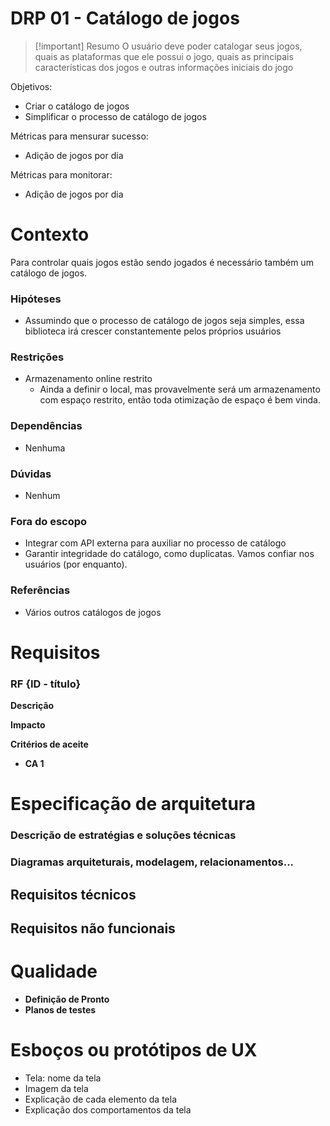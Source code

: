 # DRP 01 - Catálogo de jogos

> [!important] Resumo
> O usuário deve poder catalogar seus jogos, quais as plataformas que ele possui o jogo, quais as principais características dos jogos e outras informações iniciais do jogo

Objetivos:

- Criar o catálogo de jogos
- Simplificar o processo de catálogo de jogos

Métricas para mensurar sucesso:

- Adição de jogos por dia

Métricas para monitorar:

- Adição de jogos por dia

# Contexto

Para controlar quais jogos estão sendo jogados é necessário também um catálogo de jogos.

### Hipóteses

- Assumindo que o processo de catálogo de jogos seja simples, essa biblioteca irá crescer constantemente pelos próprios usuários

### Restrições

- Armazenamento online restrito
	- Ainda a definir o local, mas provavelmente será um armazenamento com espaço restrito, então toda otimização de espaço é bem vinda.

### Dependências

- Nenhuma

### Dúvidas

- Nenhum

### Fora do escopo

- Integrar com API externa para auxiliar no processo de catálogo
- Garantir integridade do catálogo, como duplicatas. Vamos confiar nos usuários (por enquanto).

### Referências

- Vários outros catálogos de jogos

# Requisitos

### RF {ID - título}

__Descrição__

__Impacto__

__Critérios de aceite__

- __CA 1__

# Especificação de arquitetura

### Descrição de estratégias e soluções técnicas


### Diagramas arquiteturais, modelagem, relacionamentos...


## Requisitos técnicos


## Requisitos não funcionais


# Qualidade

- __Definição de Pronto__
- __Planos de testes__

# Esboços ou protótipos de UX

- Tela: nome da tela
- Imagem da tela
- Explicação de cada elemento da tela
- Explicação dos comportamentos da tela